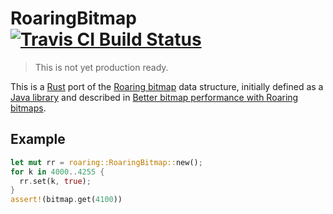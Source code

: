 # RoaringBitmap [![Travis CI Build Status](https://img.shields.io/travis/Nemo157/roaring-rs.svg?style=flat-square)](https://travis-ci.org/Nemo157/roaring-rs)

> This is not yet production ready.

This is a [Rust](https://rust-lang.org) port of the [Roaring
bitmap](http://roaringbitmap.org) data structure, initially defined as a [Java
library](https://github.com/lemire/RoaringBitmap) and described in [Better bitmap
performance with Roaring bitmaps](http://arxiv.org/pdf/1402.6407v4).

## Example

```rust
let mut rr = roaring::RoaringBitmap::new();
for k in 4000..4255 {
  rr.set(k, true);
}
assert!(bitmap.get(4100))
```
